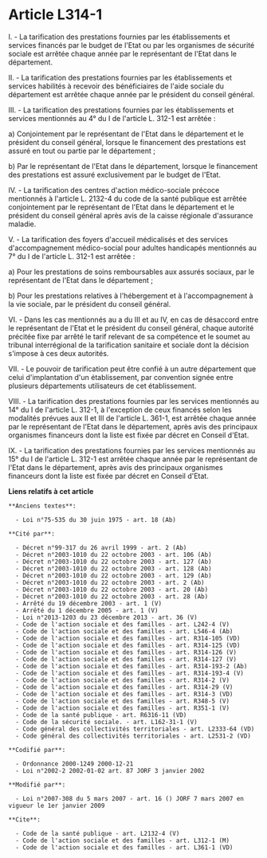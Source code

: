 # Article L314-1

I. - La tarification des prestations fournies par les établissements et services financés par le budget de l'Etat ou par les
organismes de sécurité sociale est arrêtée chaque année par le représentant de l'Etat dans le département.

II. - La tarification des prestations fournies par les établissements et services habilités à recevoir des bénéficiaires de
l'aide sociale du département est arrêtée chaque année par le président du conseil général.

III. - La tarification des prestations fournies par les établissements et services mentionnés au 4° du I de l'article L.
312-1 est arrêtée :

a) Conjointement par le représentant de l'Etat dans le département et le président du conseil général, lorsque le financement
des prestations est assuré en tout ou partie par le département ;

b) Par le représentant de l'Etat dans le département, lorsque le financement des prestations est assuré exclusivement par le
budget de l'Etat.

IV. - La tarification des centres d'action médico-sociale précoce mentionnés à l'article L. 2132-4 du code de la santé
publique est arrêtée conjointement par le représentant de l'Etat dans le département et le président du conseil général après
avis de la caisse régionale d'assurance maladie.

V. - La tarification des foyers d'accueil médicalisés et des services d'accompagnement médico-social pour adultes handicapés
mentionnés au 7° du I de l'article L. 312-1 est arrêtée :

a) Pour les prestations de soins remboursables aux assurés sociaux, par le représentant de l'Etat dans le département ;

b) Pour les prestations relatives à l'hébergement et à l'accompagnement à la vie sociale, par le président du conseil
général.

VI. - Dans les cas mentionnés au a du III et au IV, en cas de désaccord entre le représentant de l'Etat et le président du
conseil général, chaque autorité précitée fixe par arrêté le tarif relevant de sa compétence et le soumet au tribunal
interrégional de la tarification sanitaire et sociale dont la décision s'impose à ces deux autorités.

VII. - Le pouvoir de tarification peut être confié à un autre département que celui d'implantation d'un établissement, par
convention signée entre plusieurs départements utilisateurs de cet établissement.

VIII. - La tarification des prestations fournies par les services mentionnés au 14° du I de l'article L. 312-1, à l'exception
de ceux financés selon les modalités prévues aux II et III de l'article L. 361-1, est arrêtée chaque année par le
représentant de l'Etat dans le département, après avis des principaux organismes financeurs dont la liste est fixée par
décret en Conseil d'Etat.

IX. - La tarification des prestations fournies par les services mentionnés au 15° du I de l'article L. 312-1 est arrêtée
chaque année par le représentant de l'Etat dans le département, après avis des principaux organismes financeurs dont la liste
est fixée par décret en Conseil d'Etat.

**Liens relatifs à cet article**

	**Anciens textes**:

	  - Loi n°75-535 du 30 juin 1975 - art. 18 (Ab)

	**Cité par**:

	  - Décret n°99-317 du 26 avril 1999 - art. 2 (Ab)
	  - Décret n°2003-1010 du 22 octobre 2003 - art. 106 (Ab)
	  - Décret n°2003-1010 du 22 octobre 2003 - art. 127 (Ab)
	  - Décret n°2003-1010 du 22 octobre 2003 - art. 128 (Ab)
	  - Décret n°2003-1010 du 22 octobre 2003 - art. 129 (Ab)
	  - Décret n°2003-1010 du 22 octobre 2003 - art. 2 (Ab)
	  - Décret n°2003-1010 du 22 octobre 2003 - art. 20 (Ab)
	  - Décret n°2003-1010 du 22 octobre 2003 - art. 28 (Ab)
	  - Arrêté du 19 décembre 2003 - art. 1 (V)
	  - Arrêté du 1 décembre 2005 - art. 1 (V)
	  - Loi n°2013-1203 du 23 décembre 2013 - art. 36 (V)
	  - Code de l'action sociale et des familles - art. L242-4 (V)
	  - Code de l'action sociale et des familles - art. L546-4 (Ab)
	  - Code de l'action sociale et des familles - art. R314-105 (VD)
	  - Code de l'action sociale et des familles - art. R314-125 (VD)
	  - Code de l'action sociale et des familles - art. R314-126 (V)
	  - Code de l'action sociale et des familles - art. R314-127 (V)
	  - Code de l'action sociale et des familles - art. R314-193-2 (Ab)
	  - Code de l'action sociale et des familles - art. R314-193-4 (V)
	  - Code de l'action sociale et des familles - art. R314-2 (V)
	  - Code de l'action sociale et des familles - art. R314-29 (V)
	  - Code de l'action sociale et des familles - art. R314-3 (VD)
	  - Code de l'action sociale et des familles - art. R348-5 (V)
	  - Code de l'action sociale et des familles - art. R351-1 (V)
	  - Code de la santé publique - art. R6316-11 (VD)
	  - Code de la sécurité sociale. - art. L162-31-1 (V)
	  - Code général des collectivités territoriales - art. L2333-64 (VD)
	  - Code général des collectivités territoriales - art. L2531-2 (VD)

	**Codifié par**:

	  - Ordonnance 2000-1249 2000-12-21
	  - Loi n°2002-2 2002-01-02 art. 87 JORF 3 janvier 2002

	**Modifié par**:

	  - Loi n°2007-308 du 5 mars 2007 - art. 16 () JORF 7 mars 2007 en vigueur le 1er janvier 2009

	**Cite**:

	  - Code de la santé publique - art. L2132-4 (V)
	  - Code de l'action sociale et des familles - art. L312-1 (M)
	  - Code de l'action sociale et des familles - art. L361-1 (VD)
